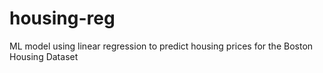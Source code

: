 # housing-reg
ML model using linear regression to predict housing prices for the Boston Housing Dataset
